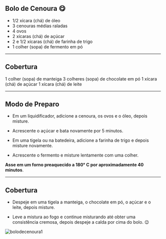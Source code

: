 ## Bolo de Cenoura :yum:

 - 1/2 xícara (chá) de óleo
 - 3 cenouras médias raladas
 - 4 ovos
 - 2 xícaras (chá) de açúcar
 - 2 e 1/2 xícaras (chá) de farinha de trigo
 - 1 colher (sopa) de fermento
  em pó

---

## Cobertura 


1 colher (sopa) de manteiga
3 colheres (sopa) de chocolate em pó
1 xícara (chá) de açúcar
1 xícara (chá) de leite

---

## Modo de Preparo


 - Em um liquidificador, adicione a cenoura, os ovos e o óleo, depois misture.

 - Acrescente o açúcar e bata novamente por 5 minutos.

 - Em uma tigela ou na batedeira, adicione a farinha de trigo e depois misture novamente.

 - Acrescente o fermento e misture lentamente com uma colher.

 **Asse em um forno preaquecido a 180° C por aproximadamente 40 minutos**.

 ---

 ## Cobertura

  - Despeje em uma tigela a manteiga, o chocolate em pó, o açúcar e o leite, depois misture.

 - Leve a mistura ao fogo e continue misturando até obter uma consistência cremosa, depois despeje a calda por cima do bolo.
 :wink:


 

 ![bolodecenoura1](https://user-images.githubusercontent.com/108373356/177431176-6b0f81c4-4102-4f62-a1ba-11a6894455ef.png)
>>>>>>> 
